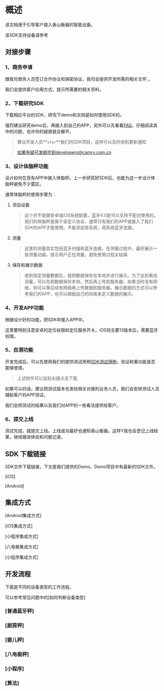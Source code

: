 # 概述

该文档用于引导客户接入香山衡器的智能设备。

该SDK支持设备请参考



## 对接步骤

### 1、商务申请

跟我司商务人员签订合作协议和保密协议，我司会提供开发所需的相关文件`。

我们会提供客户应用方式，提示所需要的相关资料。



### 2、下载研究SDK

下载相应平台的SDK，研究下demo和文档是如何使用SDK的。

强烈建议研究demo后，再接入到自己的APP，另外可以先看看[FAQ](FAQ.md)，仔细阅读其中的问题，也许你的疑惑就会解开。

> 建议开发人员**`star`**我们的SDK项目，这样可以及时收到更新通知
>
> 如果有疑可发邮件到developers@camry.com.cn



### 3、设计体脂秤功能

设计如何在现有APP中接入体脂秤。上一步研究好SDK后，也能为这一步设计体脂秤避免不少雷区。

通常体脂秤的使用步骤为：

1. 添加设备

   > 这个并不是跟安卓或iOS系统配置，蓝牙4.0是可以支持不配对使用的。我们的体脂秤是属于自定义协议，通常只有我们的APP或接入了我们SDK的APP才能使用。不能添加至系统，用系统蓝牙连接。

2. 测量

   > 这里的测量其实包括蓝牙扫描和蓝牙连接，在测量过程中，最好展示一些测量动画，提示用户正在测量，避免使用过程太枯燥

3. 保存和展示数据

   > 收到锁定测量数据后，就把数据保存在本地并进行展示。为了达到离线测量，可以先把数据保存本地，然后再上传到服务器，如果当时没有网络，则可以等后续有网络再上传数据到服务器。展示数据的方式可以参考我们的APP，也可以根据自己的风格来定义数据的展示。
   >
   > 

### 4、开发APP功能

根据设计好的功能，把SDK中接入APP中。

这里要特别注意安卓的定位权限和定位服务开关。iOS则主要13版本后，需要蓝牙权限。



### 5、自测功能

开发完成后，可以先使用我们的提供测试用例[SDK测试用例](https://yolandaqingniu.github.io/zh/attouched_list/SDK_Checklist.xlsx)，验证称重功能是否能够使用。

> 上述附件可以鼠标右键点击下载

如果可以的话，建议把测试版本也发给相关对接的业务人员，我们会安排测试人员辅助客户的APP测试。

我们会把测试的结果以及我们对APP的一些看法提供给客户。



### 6、提交上线

测试完成，就提交上线。上线成功最好也通知香山衡器。这样Y我也会登记上线结果，继续跟进体验和问题记录。



## SDK 下载链接

SDK文件下载链接，下文是我们提供的Demo，Demo项目中有最新的SDK文件。

[iOS]

[Android]

## 集成方式

[Android集成方式]

[iOS集成方式]

[小程序集成方式]

[八电极集成方式]

[小程序集成方式]

## 开发流程

下面是不同的设备类型的工作流程。

可以参考常见问题中的[如何判断设备类型]



### [普通蓝牙秤]

### [厨房秤]

### [婴儿秤]

### [八电极秤]

### [小程序]

### [算法]



